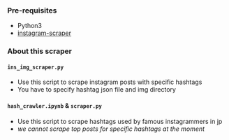 ### Pre-requisites
- Python3
- [instagram-scraper](https://github.com/rarcega/instagram-scraper)
### About this scraper
#### `ins_img_scraper.py`
- Use this script to scrape instagram posts with specific hashtags
- You have to specify hashtag json file and img directory
#### `hash_crawler.ipynb` & `scraper.py`
- Use this script to scrape hashtags used by famous instagrammers in jp
- *we cannot scrape top posts for specific hashtags at the moment*
